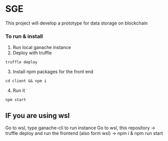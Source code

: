 # SGE
This project will develop a prototype for data storage on blockchain
### To run & install
1. Run local ganache instance
2. Deploy with truffle
```
truffle deploy
```
3. Install npm packages for the front end

```
cd client && npm i
```
4. Run it
```
npm start
```


## IF you are using wsl
Go to wsl, type ganache-cli to run instance
Go to wsl, this repository -> truffle deploy
and run the frontend (also form wsl) -> npm i & npm run start
